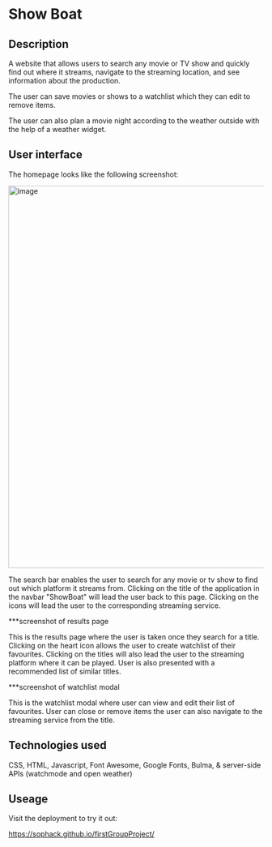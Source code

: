 # Show Boat  

## Description 
A website that allows users to search any movie or TV show and quickly find out where it streams, navigate to the streaming location, and see information about the production. 

The user can save movies or shows to a watchlist which they can edit to remove items. 

The user can also plan a movie night according to the weather outside with the help of a weather widget. 

## User interface

The homepage looks like the following screenshot: 

<img width="755" alt="image" src="https://user-images.githubusercontent.com/114966651/204397558-62b05509-7090-46cd-843e-9411a09ce389.png">

The search bar enables the user to search for any movie or tv show to find out which platform it streams from. Clicking on the title of the application in the navbar "ShowBoat" will lead the user back to this page. Clicking on the icons will lead the user to the corresponding streaming service. 

***screenshot of results page 

This is the results page where the user is taken once they search for a title. 
Clicking on the heart icon allows the user to create watchlist of their favourites. Clicking on the titles will also lead the user to the streaming platform where it can be played. User is also presented with a recommended list of similar titles. 

***screenshot of watchlist modal

This is the watchlist modal where user can view and edit their list of favourites. User can close or remove items the user can also navigate to the streaming service from the title. 


## Technologies used 

CSS, HTML, Javascript, Font Awesome, Google Fonts, Bulma, & server-side APIs (watchmode and open weather) 

## Useage

Visit the deployment to try it out:

https://sophack.github.io/firstGroupProject/


